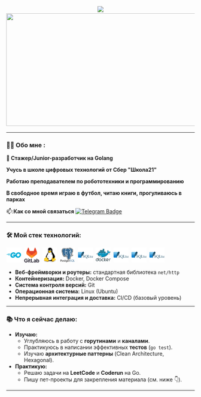
<div id="header" align="center">
  <img src="https://media1.giphy.com/media/v1.Y2lkPTc5MGI3NjExcHFtajVoYWNxb2RqZGRiZWJndHVpdXlibmI4eGtrOWgwZnN5NzZvcSZlcD12MV9pbnRlcm5hbF9naWZfYnlfaWQmY3Q9Zw/GJb22mIqoT01hGjG2C/giphy.gif" width="100"/>
</div>

<div align="center">
  <img src="https://media.giphy.com/media/dWesBcTLavkZuG35MI/giphy.gif" width="600" height="300"/>
</div>

---

### :man_technologist: Обо мне :

**🚀 Стажер/Junior-разработчик на Golang** 

**Учусь в школе цифровых технологий от Сбер "Школа21"**

**Работаю преподавателем по робототехники и программированию**

**В свободное время играю в футбол, читаю книги, прогуливаюсь в парках**

:mailbox::**Как со мной связаться**      [![Telegram Badge](https://img.shields.io/badge/Telegram-blue?style=for-the-badge&logo=Telegram&logoColor=white)](https://t.me/vberdnikoff)

---

### 🛠 Мой стек технологий:
<div>
  <img src="https://raw.githubusercontent.com/devicons/devicon/54cfe13ac10eaa1ef817a343ab0a9437eb3c2e08/icons/go/go-original-wordmark.svg" title="Golang" alt="Golang" width="40" height="40"/>&nbsp;
  <img src="https://raw.githubusercontent.com/devicons/devicon/54cfe13ac10eaa1ef817a343ab0a9437eb3c2e08/icons/gitlab/gitlab-original-wordmark.svg" title="GitLab" alt="GitLab" width="40" height="40"/>&nbsp;
  <img src="https://raw.githubusercontent.com/devicons/devicon/54cfe13ac10eaa1ef817a343ab0a9437eb3c2e08/icons/linux/linux-original.svg" title="Linux" alt="Linux" width="40" height="40"/>&nbsp;
  <img src="https://raw.githubusercontent.com/devicons/devicon/54cfe13ac10eaa1ef817a343ab0a9437eb3c2e08/icons/postgresql/postgresql-original-wordmark.svg" title="PostgreSQL" alt="PostgreSQL" width="40" height="40"/>&nbsp;
  <img src="https://raw.githubusercontent.com/devicons/devicon/54cfe13ac10eaa1ef817a343ab0a9437eb3c2e08/icons/sqlite/sqlite-original-wordmark.svg" title="SQLite" alt="SQLite" width="40" height="40"/>&nbsp;
    <img src="https://raw.githubusercontent.com/devicons/devicon/54cfe13ac10eaa1ef817a343ab0a9437eb3c2e08/icons/docker/docker-original-wordmark.svg" title="Docker" alt="Docker" width="40" height="40"/>&nbsp;
    <img src="https://raw.githubusercontent.com/devicons/devicon/54cfe13ac10eaa1ef817a343ab0a9437eb3c2e08/icons/sqlite/sqlite-original-wordmark.svg" title="SQLite" alt="SQLite" width="40" height="40"/>&nbsp;
    <img src="https://raw.githubusercontent.com/devicons/devicon/54cfe13ac10eaa1ef817a343ab0a9437eb3c2e08/icons/sqlite/sqlite-original-wordmark.svg" title="SQLite" alt="SQLite" width="40" height="40"/>&nbsp;
    <img src="https://raw.githubusercontent.com/devicons/devicon/54cfe13ac10eaa1ef817a343ab0a9437eb3c2e08/icons/sqlite/sqlite-original-wordmark.svg" title="SQLite" alt="SQLite" width="40" height="40"/>&nbsp;
</div>


*   **Веб-фреймворки и роутеры:** стандартная библиотека `net/http`
*   **Контейнеризация:** Docker, Docker Compose
*   **Система контроля версий:** Git
*   **Операционная система:** Linux (Ubuntu)
*   **Непрерывная интеграция и доставка:** CI/CD (базовый уровень)
---

### 📚 Что я сейчас делаю:

*   **Изучаю:** 
    *   Углубляюсь в работу с **горутинами** и **каналами**.
    *   Практикуюсь в написании эффективных **тестов** (`go test`).
    *   Изучаю **архитектурные паттерны** (Clean Architecture, Hexagonal).
*   **Практикую:** 
    *   Решаю задачи на **LeetCode** и **Coderun** на Go.
    *   Пишу пет-проекты для закрепления материала (см. ниже 👇).

---

